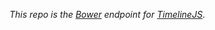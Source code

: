 *This repo is the [Bower](http://sindresorhus.com/bower-components/#!/search/timelinejs) endpoint for [TimelineJS](https://github.com/VeriteCo/TimelineJS)*.
